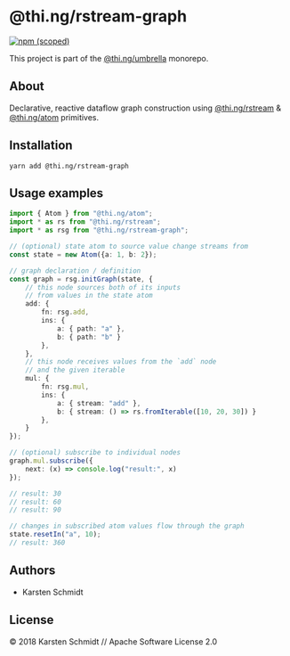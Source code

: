 # @thi.ng/rstream-graph

[![npm (scoped)](https://img.shields.io/npm/v/@thi.ng/rstream-graph.svg)](https://www.npmjs.com/package/@thi.ng/rstream-graph)

This project is part of the
[@thi.ng/umbrella](https://github.com/thi-ng/umbrella/) monorepo.

## About

Declarative, reactive dataflow graph construction using
[@thi.ng/rstream](https://github.com/thi-ng/umbrella/tree/master/packages/rstream)
&
[@thi.ng/atom](https://github.com/thi-ng/umbrella/tree/master/packages/atom)
primitives.

## Installation

```
yarn add @thi.ng/rstream-graph
```

## Usage examples

```typescript
import { Atom } from "@thi.ng/atom";
import * as rs from "@thi.ng/rstream";
import * as rsg from "@thi.ng/rstream-graph";

// (optional) state atom to source value change streams from
const state = new Atom({a: 1, b: 2});

// graph declaration / definition
const graph = rsg.initGraph(state, {
    // this node sources both of its inputs
    // from values in the state atom
    add: {
        fn: rsg.add,
        ins: {
            a: { path: "a" },
            b: { path: "b" }
        },
    },
    // this node receives values from the `add` node
    // and the given iterable
    mul: {
        fn: rsg.mul,
        ins: {
            a: { stream: "add" },
            b: { stream: () => rs.fromIterable([10, 20, 30]) }
        },
    }
});

// (optional) subscribe to individual nodes
graph.mul.subscribe({
    next: (x) => console.log("result:", x)
});

// result: 30
// result: 60
// result: 90

// changes in subscribed atom values flow through the graph
state.resetIn("a", 10);
// result: 360
```

## Authors

- Karsten Schmidt

## License

&copy; 2018 Karsten Schmidt // Apache Software License 2.0

